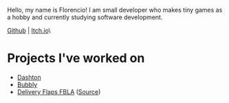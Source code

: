 Hello, my name is Florencio! I am small developer who makes tiny games as a hobby and currently studying software development.

[Github](https://github.com/razzie-dev/) | [Itch.io](https://razzie-dev.itch.io/)\

# Projects I've worked on
* [Dashton](https://razzie-dev.itch.io/dashton)
* [Bubbly](https://razzie-dev.itch.io/bubbly)
* [Delivery Flaps FBLA](https://razzie-dev.itch.io/df-fbla) ([Source](https://github.com/razzie-dev/df-fbla))
